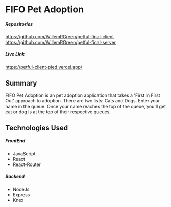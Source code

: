 # FIFO Pet Adoption
##### Repositories    
https://github.com/WillemRGreen/petful-final-client
https://github.com/WillemRGreen/petful-final-server

##### Live Link
https://petful-client-pied.vercel.app/

## Summary
FIFO Pet Adoption is an pet adoption application that takes a 'First In First Out' approach to adoption. There are two lists: Cats and Dogs. Enter your name in the queue. Once your name reaches the top of the queue, you'll get cat or dog is at the top of their respective queues. 

## Technologies Used
##### FrontEnd
* JavaScript
* React
* React-Router
##### Backend
* NodeJs
* Express
* Knex
